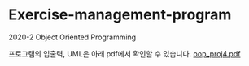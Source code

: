 # Exercise-management-program
2020-2  Object Oriented Programming

프로그램의 입출력, UML은 아래 pdf에서 확인할 수 있습니다.
[oop_proj4.pdf](https://github.com/ddubini/Infinite-integer-calculator/files/5761906/oop_proj4.pdf)
